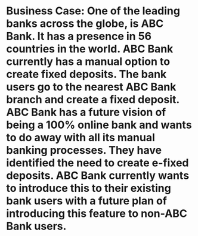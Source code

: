 # Business Case: One of the leading banks across the globe, is ABC Bank. It has a presence in 56 countries in the world. ABC Bank currently has a manual option to create fixed deposits. The bank users go to the nearest ABC Bank branch and create a fixed deposit. ABC Bank has a future vision of being a 100% online bank and wants to do away with all its manual banking processes. They have identified the need to create e-fixed deposits. ABC Bank currently wants to introduce this to their existing bank users with a future plan of introducing this feature to non-ABC Bank users.
